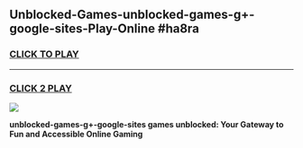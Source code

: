 
## Unblocked-Games-unblocked-games-g+-google-sites-Play-Online #ha8ra
<h3>
<a href="https://news.freeplayer.one?title=unblocked-games-g+-google-sites&ref=3">CLICK TO PLAY</a></h3>
<hr>

<h3>
<a href="https://news.freeplayer.one?title=unblocked-games-g+-google-sites&ref=3">CLICK 2 PLAY</a>
  
</h3>

<a href="https://news.freeplayer.one?title=unblocked-games-g+-google-sites&ref=3"><img src="https://clearcache.store/games.png"></a>


**unblocked-games-g+-google-sites games unblocked: Your Gateway to Fun and Accessible Online Gaming**
